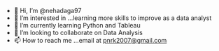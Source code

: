 - 👋 Hi, I’m @nehadaga97
- 👀 I’m interested in ...learning more skills to improve as a data analyst
- 🌱 I’m currently learning Python and Tableau
- 💞️ I’m looking to collaborate on Data Analysis
- 📫 How to reach me ...email at pnrk2007@gmail.com

<!---
nehadaga97/nehadaga97 is a ✨ special ✨ repository because its `README.md` (this file) appears on your GitHub profile.
You can click the Preview link to take a look at your changes.
--->
